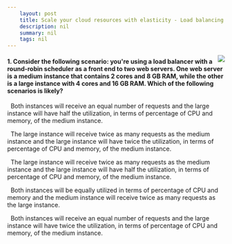 ```yaml
---
    layout: post
    title: Scale your cloud resources with elasticity - Load balancing
    description: nil
    summary: nil
    tags: nil
---
```



 <a target="_blank" href="https://docs.microsoft.com/en-us/learn/modules/cmu-cloud-elasticity/4-load-balancing/"><i class="fas fa-external-link-alt"></i> </a>
 <img align="right" src="https://docs.microsoft.com/en-us/learn/achievements/cmu-cloud-admin/cmu-cloud-elasticity.svg">
####  1. Consider the following scenario: you're using a load balancer with a round-robin scheduler as a front end to two web servers. One web server is a medium instance that contains 2 cores and 8 GB RAM, while the other is a large instance with 4 cores and 16 GB RAM. Which of the following scenarios is likely?


<i class='fas fa-check-square' style='color: Dodgerblue;'></i> &nbsp;&nbsp;Both instances will receive an equal number of requests and the large instance will have half the utilization, in terms of percentage of CPU and memory, of the medium instance.

<i class='far fa-square'></i> &nbsp;&nbsp;The large instance will receive twice as many requests as the medium instance and the large instance will have twice the utilization, in terms of percentage of CPU and memory, of the medium instance.

<i class='far fa-square'></i> &nbsp;&nbsp;The large instance will receive twice as many requests as the medium instance and the large instance will have half the utilization, in terms of percentage of CPU and memory, of the medium instance.

<i class='far fa-square'></i> &nbsp;&nbsp;Both instances will be equally utilized in terms of percentage of CPU and memory and the medium instance will receive twice as many requests as the large instance.

<i class='far fa-square'></i> &nbsp;&nbsp;Both instances will receive an equal number of requests and the large instance will have twice the utilization, in terms of percentage of CPU and memory, of the medium instance.
<br />
<br />
<br />
